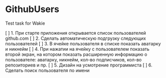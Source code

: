 # GithubUsers
Test task for Wakie

[ ] 1. При старте приложения открывается список пользователей github.com
[ ] 2. Сделать автоматическую подгрузку следующих пользователей
[ ] 3. В ячейке пользователя в списке показать аватарку и никнейм
[ ] 4. При нажатии на ячейку с пользователем показать второй экран, на котором показать расширенную информацию о пользователе: аватарку, никнейм, кол-во подписчиков, кол-во репозиториев и пр.
[ ] 5. Дизайн на усмотрение программиста
[ ] 6. Сделать поиск пользователя по имени
